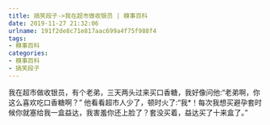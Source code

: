 ```yaml
---
title: 搞笑段子->我在超市做收银员 | 糗事百科
date: 2019-11-27 21:32:06
urlname: 191f2de8c71e817aac699a4f75f988f4
tags: 
- 糗事百科
categories:
- 糗事百科
- 搞笑段子
---
```

我在超市做收银员，有个老弟，三天两头过来买口香糖，我好像问他:“老弟啊，你这么喜欢吃口香糖啊？” 他看看超市人少了，顿时火了:“我*！每次我想买避孕套时候你就塞给我一盒益达，我害羞你还上脸了？套没买着，益达买了十来盒了。”


